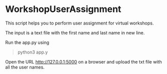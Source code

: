# WorkshopUserAssignment

This script helps you to perform user assignment for virtual workshops.

The input is a text file with the first name and last name in new line.

Run the app.py using

> python3 app.y

Open the URL http://127.0.0.1:5000 on a browser and upload the txt file with all the user names.
